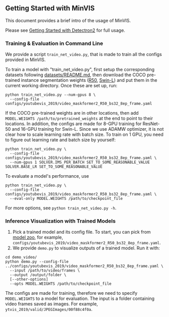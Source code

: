 ## Getting Started with MinVIS

This document provides a brief intro of the usage of MinVIS.

Please see [Getting Started with Detectron2](https://github.com/facebookresearch/detectron2/blob/master/GETTING_STARTED.md) for full usage.


### Training & Evaluation in Command Line

We provide a script `train_net_video.py`, that is made to train all the configs provided in MinVIS.

To train a model with "train_net_video.py", first setup the corresponding datasets following
[datasets/README.md](./datasets/README.md), then download the COCO pre-trained instance segmentation weights ([R50](https://dl.fbaipublicfiles.com/maskformer/mask2former/coco/instance/maskformer2_R50_bs16_50ep/model_final_3c8ec9.pkl), [Swin-L](https://dl.fbaipublicfiles.com/maskformer/mask2former/coco/instance/maskformer2_swin_large_IN21k_384_bs16_100ep/model_final_e5f453.pkl)) and put them in the current working directory.
Once these are set up, run:
```
python train_net_video.py --num-gpus 8 \
  --config-file configs/youtubevis_2019/video_maskformer2_R50_bs32_8ep_frame.yaml
```

If the COCO pre-trained weights are in other locations, then add `MODEL.WEIGHTS /path/to/pretrained_weights` at the end to point to their locations. In addition, the configs are made for 8-GPU training for ResNet-50 and 16-GPU training for Swin-L.
Since we use ADAMW optimizer, it is not clear how to scale learning rate with batch size.
To train on 1 GPU, you need to figure out learning rate and batch size by yourself:
```
python train_net_video.py \
  --config-file configs/youtubevis_2019/video_maskformer2_R50_bs32_8ep_frame.yaml \
  --num-gpus 1 SOLVER.IMS_PER_BATCH SET_TO_SOME_REASONABLE_VALUE SOLVER.BASE_LR SET_TO_SOME_REASONABLE_VALUE
```

To evaluate a model's performance, use
```
python train_net_video.py \
  --config-file configs/youtubevis_2019/video_maskformer2_R50_bs32_8ep_frame.yaml \
  --eval-only MODEL.WEIGHTS /path/to/checkpoint_file
```
For more options, see `python train_net_video.py -h`.


### Inference Visualization with Trained Models

1. Pick a trained model and its config file. To start, you can pick from
  [model zoo](MODEL_ZOO.md),
  for example, `configs/youtubevis_2019/video_maskformer2_R50_bs32_8ep_frame.yaml`.
2. We provide `demo.py` to visualize outputs of a trained model. Run it with:
```
cd demo_video/
python demo.py --config-file ../configs/youtubevis_2019/video_maskformer2_R50_bs32_8ep_frame.yaml \
  --input /path/to/video/frames \
  --output /output/folder \  
  [--other-options]
  --opts MODEL.WEIGHTS /path/to/checkpoint_file
```
The configs are made for training, therefore we need to specify `MODEL.WEIGHTS` to a model for evaluation. The input is a folder containing video frames saved as images. For example, `ytvis_2019/valid/JPEGImages/00f88c4f0a`.

